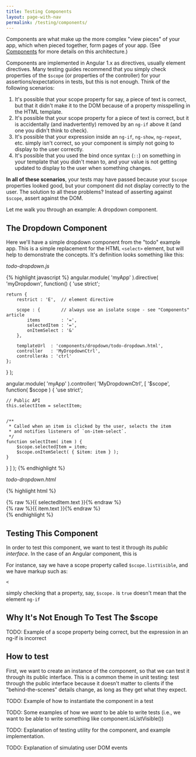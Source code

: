 ```yaml
---
title: Testing Components
layout: page-with-nav
permalink: /testing/components/
---
```


Components are what make up the more complex "view pieces" of your app, which 
when pieced together, form pages of your app. (See [Components](/architecture/components/)
for more details on this architecture.)

Components are implemented in Angular 1.x as directives, usually element 
directives. Many testing guides recommend that you simply check properties of 
the `$scope` (or properties of the controller) for your assertions/expectations 
in tests, but this is not enough. Think of the following scenarios:

1. It's possible that your scope property for say, a piece of text is correct, 
   but that it didn't make it to the DOM because of a property misspelling in 
   the HTML template.
2. It's possible that your scope property for a piece of text is correct, but it 
   is accidentally (and inadvertently) removed by an `ng-if` above it (and one 
   you didn't think to check).
3. It's possible that your expression inside an `ng-if`, `ng-show`, `ng-repeat`,
   etc. simply isn't correct, so your component is simply not going to display 
   to the user correctly.
4. It's possible that you used the bind once syntax (`::`) on something in your
   template that you didn't mean to, and your value is not getting updated to
   display to the user when something changes.
   
**In all of these scenarios**, your tests may have passed because your `$scope` 
properties looked good, but your component did not display correctly to the 
user. The solution to all these problems? Instead of asserting against `$scope`, 
assert against the DOM.

Let me walk you through an example: A dropdown component.


## The Dropdown Component

Here we'll have a simple dropdown component from the "todo" example app. This 
is a simple replacement for the HTML `<select>` element, but will help to 
demonstrate the concepts. It's definition looks something like this:

*todo-dropdown.js*

{% highlight javascript %}
angular.module( 'myApp' ).directive( 'myDropdown', function() {
    'use strict';
    
    return {
        restrict : 'E',  // element directive
        
        scope : {        // always use an isolate scope - see "Components" article
            items        : '=',
            selectedItem : '=',
            onItemSelect : '&'
        },
        
        templateUrl  : 'components/dropdown/todo-dropdown.html',
        controller   : 'MyDropdownCtrl',
        controllerAs : 'ctrl'
    };
    
} );


angular.module( 'myApp' ).controller( 'MyDropdownCtrl', [ '$scope', function( $scope ) {
    'use strict';
    
    // Public API
    this.selectItem = selectItem;
    
    
    /**
     * Called when an item is clicked by the user, selects the item 
     * and notifies listeners of `on-item-select`.
     */
    function selectItem( item ) {
        $scope.selectedItem = item;
        $scope.onItemSelect( { $item: item } );
    }

} ] );
{% endhighlight %}


*todo-dropdown.html*

{% highlight html %}
<div class="dropdown__selected-item">{% raw %}{{ selectedItem.text }}{% endraw %}</div>
<div class="dropdown__list" ng-if="listVisible">
    <div ng-repeat="item in items" ng-click="ctrl.selectItem( item )">
        {% raw %}{{ item.text }}{% endraw %}
    </div>
</div>
{% endhighlight %}


## Testing This Component

In order to test this component, we want to test it through its *public 
interface*. In the case of an Angular component, this is 





For instance, say we have a scope property called `$scope.listVisible`, and
we have markup such as:

    <
 
 
 
 simply checking that a property, say, `$scope.` is `true` doesn't mean that the 
element `ng-if` 



## Why It's Not Enough To Test The $scope

TODO: Example of a scope property being correct, but the expression in an
ng-if is incorrect
 
 
## How to test

First, we want to create an instance of the component, so that we can test it
through its public interface. This is a common theme in unit testing: test 
through the public interface because it doesn't matter to clients if the 
"behind-the-scenes" details change, as long as they get what they expect.

TODO: Example of how to instantiate the component in a test

TODO: Some examples of how we *want* to be able to write tests (i.e., we want to
be able to write something like component.isListVisible())

TODO: Explanation of testing utility for the component, and example 
implementation.

TODO: Explanation of simulating user DOM events